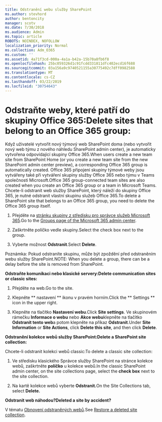 ```yaml
---
title: Odstranění webu služby SharePoint
ms.author: stevhord
author: bentoncity
manager: scotv
ms.date: 7/30/2018
ms.audience: Admin
ms.topic: article
ROBOTS: NOINDEX, NOFOLLOW
localization_priority: Normal
ms.collection: Adm_O365
ms.custom: ''
ms.assetid: 4a71f3cd-000a-4a1a-b42a-15b70a8fb6f8
ms.openlocfilehash: 25bc059326d1c91fcdd331811dfc402ecd16f688
ms.sourcegitcommit: 03a156a9c9740521155a30775492c7dff0982588
ms.translationtype: MT
ms.contentlocale: cs-CZ
ms.lasthandoff: 03/22/2019
ms.locfileid: "30754643"
---
```

# <a name="delete-sites-that-belong-to-an-office-365-group"></a><span data-ttu-id="51c53-102">Odstraňte weby, které patří do skupiny Office 365:</span><span class="sxs-lookup"><span data-stu-id="51c53-102">Delete sites that belong to an Office 365 group:</span></span>

<span data-ttu-id="51c53-103">Když uživatelé vytvořit nový týmový web SharePoint doma (nebo vytvořit nový web týmu z nového náhledu SharePoint admin center), je automaticky vytvořena odpovídající skupiny Office 365.</span><span class="sxs-lookup"><span data-stu-id="51c53-103">When users create a new team site from SharePoint Home (or you create a new team site from the new SharePoint admin center preview), a corresponding Office 365 group is automatically created.</span></span> <span data-ttu-id="51c53-104">Office 365 připojení skupiny týmové weby jsou vytvářeny také při vytváření skupiny služby Office 365 nebo týmu v Teams společnosti Microsoft.</span><span class="sxs-lookup"><span data-stu-id="51c53-104">Office 365 group-connected team sites are also created when you create an Office 365 group or a team in Microsoft Teams.</span></span> <span data-ttu-id="51c53-105">Chcete-li odstranit web služby SharePoint, který náleží do skupiny Office 365, je nutné odstranit vlastní skupinu služeb Office 365.</span><span class="sxs-lookup"><span data-stu-id="51c53-105">To delete a SharePoint site that belongs to an Office 365 group, you need to delete the Office 365 group itself.</span></span> 
  
1. <span data-ttu-id="51c53-106">Přejděte na [stránku skupiny z středisku pro správce služeb Microsoft 365](https://portal.office.com/adminportal/home#/groups).</span><span class="sxs-lookup"><span data-stu-id="51c53-106">Go to the [Groups page of the Microsoft 365 admin center](https://portal.office.com/adminportal/home#/groups).</span></span>
    
2. <span data-ttu-id="51c53-107">Zaškrtněte políčko vedle skupiny.</span><span class="sxs-lookup"><span data-stu-id="51c53-107">Select the check box next to the group.</span></span>
    
3. <span data-ttu-id="51c53-108">Vyberte možnost **Odstranit**.</span><span class="sxs-lookup"><span data-stu-id="51c53-108">Select **Delete**.</span></span>
    
<span data-ttu-id="51c53-109">Poznámka: Pokud odstraníte skupinu, může být zpoždění před odstraněním webu služby SharePoint.</span><span class="sxs-lookup"><span data-stu-id="51c53-109">NOTE: When you delete a group, there can be a delay before the site is removed from SharePoint.</span></span>
  
<span data-ttu-id="51c53-110">**Odstraňte komunikaci nebo klasické servery:**</span><span class="sxs-lookup"><span data-stu-id="51c53-110">**Delete communication sites or classic sites:**</span></span>

1. <span data-ttu-id="51c53-111">Přejděte na web.</span><span class="sxs-lookup"><span data-stu-id="51c53-111">Go to the site.</span></span>
  
2. <span data-ttu-id="51c53-112">Klepněte \*\* nastavení \*\* ikonu v pravém horním.</span><span class="sxs-lookup"><span data-stu-id="51c53-112">Click the \*\* Settings \*\* icon in the upper right.</span></span> 
  
3. <span data-ttu-id="51c53-113">Klepněte na tlačítko **Nastavení webu**.</span><span class="sxs-lookup"><span data-stu-id="51c53-113">Click **Site settings**.</span></span> <span data-ttu-id="51c53-114">Ve skupinovém rámečku **Informace o webu** nebo **Akce webu**klepněte na tlačítko **Odstranit tento web**a potom klepněte na příkaz **Odstranit**.</span><span class="sxs-lookup"><span data-stu-id="51c53-114">Under **Site Information** or **Site Actions**, click **Delete this site**, and then click **Delete**.</span></span>
  
<span data-ttu-id="51c53-115">**Odstranění kolekce webů služby SharePoint:**</span><span class="sxs-lookup"><span data-stu-id="51c53-115">**Delete a SharePoint site collection:**</span></span>

<span data-ttu-id="51c53-116">Chcete-li odstranit kolekci webů classic:</span><span class="sxs-lookup"><span data-stu-id="51c53-116">To delete a classic site collection:</span></span>
  
1. <span data-ttu-id="51c53-117">Ve středisku klasického Správce služby SharePoint na stránce kolekce webů, zaškrtněte **políčko** u kolekce webů.</span><span class="sxs-lookup"><span data-stu-id="51c53-117">In the classic SharePoint admin center, on the site collections page, select the **check box** next to the site collection.</span></span> 
    
2. <span data-ttu-id="51c53-118">Na kartě kolekce webů vyberte **Odstranit.**</span><span class="sxs-lookup"><span data-stu-id="51c53-118">On the Site Collections tab, select **Delete.**</span></span>
    
<span data-ttu-id="51c53-119">**Odstranit web náhodou?**</span><span class="sxs-lookup"><span data-stu-id="51c53-119">**Deleted a site by accident?**</span></span>

<span data-ttu-id="51c53-120">V tématu [Obnovení odstraněných webů](https://go.microsoft.com/fwlink/?linkid=867660).</span><span class="sxs-lookup"><span data-stu-id="51c53-120">See [Restore a deleted site collection](https://go.microsoft.com/fwlink/?linkid=867660).</span></span>
  

